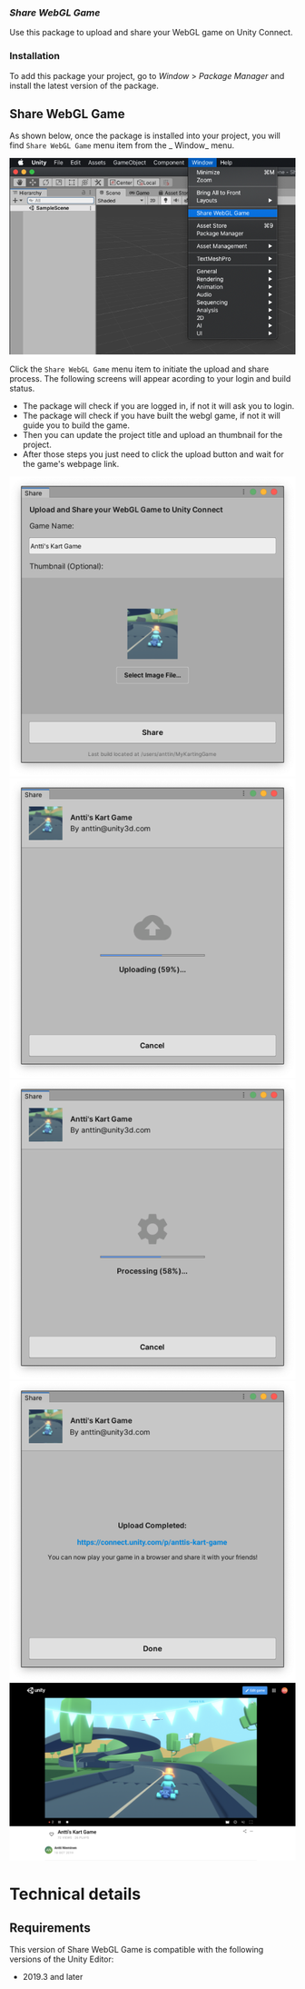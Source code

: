 ### **_Share WebGL Game_**

Use this package to upload and share your WebGL game on Unity Connect.

### Installation
To add this package your project, go to _Window_ > _Package Manager_ and install the latest version of the package.

## Share WebGL Game
As shown below, once the package is installed into your project, you will find `Share WebGL Game` menu item from the _ Window_ menu.

![Share Webgl Game](images/webgl-menu.png)

 Click the `Share WebGL Game` menu item to initiate the upload and share process. The following screens will appear acording to your login and build status.
 - The package will check if you are logged in, if not it will ask you to login.
 - The package will check if you have built the webgl game, if not it will guide you to build the game.
 - Then you can update the project title and upload an thumbnail for the project.
 - After those steps you just need to click the upload button and wait for the game's webpage link.


 ![form](images/webgl-form.png)
 ![uploding](images/webgl-uploading.png)
 ![processing](images/webgl-processing.png)
 ![results](images/webgl-result.png)
 ![project on connect](images/webgl-result-connect.png)

# Technical details

## Requirements

This version of Share WebGL Game is compatible with the following versions of the Unity Editor:

* 2019.3 and later
